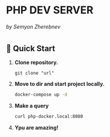 # PHP DEV SERVER
###### by Semyon Zherebnev
#
#
## 🚀 Quick Start

1. **Clone repository.**

   ```git
   git clone "url"
   ```

1. **Move to dir and start project locally.**

   ```bash
   docker-compose up -d
   ```

1. **Make a query**

   ```bash
   curl php-docker.local:8080
   ```
1. **Ypu are amazing!**

